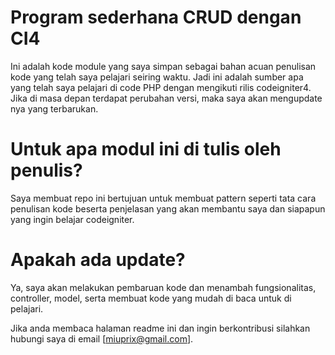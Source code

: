 # Program sederhana CRUD dengan CI4

Ini adalah kode module yang saya simpan sebagai bahan acuan penulisan kode yang telah saya pelajari seiring waktu.
Jadi ini adalah sumber apa yang telah saya pelajari di code PHP dengan mengikuti rilis codeigniter4. Jika di masa depan terdapat 
perubahan versi, maka saya akan mengupdate nya yang terbarukan.

# Untuk apa modul ini di tulis oleh penulis?
Saya membuat repo ini bertujuan untuk membuat pattern seperti tata cara penulisan kode beserta penjelasan yang akan membantu saya dan siapapun yang ingin belajar codeigniter.

# Apakah ada update?
Ya, saya akan melakukan pembaruan kode dan menambah fungsionalitas, controller, model, serta membuat kode yang mudah di baca untuk di pelajari.

Jika anda membaca halaman readme ini dan ingin berkontribusi silahkan hubungi saya di email [miuprix@gmail.com].